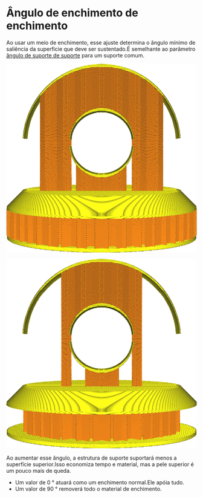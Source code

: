 Ângulo de enchimento de enchimento
====
Ao usar um meio de enchimento, esse ajuste determina o ângulo mínimo de saliência da superfície que deve ser sustentado.É semelhante ao parâmetro [ângulo de suporte de suporte](../support/support_angle.md) para um suporte comum.

![Um ângulo fraco dá mais apoio](../../../articles/images/infill_support_angle_low.png)

![Um ângulo alto leva a uma diminuição no suporte](../../../articles/images/infill_support_angle_high.png)

Ao aumentar esse ângulo, a estrutura de suporte suportará menos a superfície superior.Isso economiza tempo e material, mas a pele superior é um pouco mais de queda.
* Um valor de 0 ° atuará como um enchimento normal.Ele apóia tudo.
* Um valor de 90 ° removerá todo o material de enchimento.